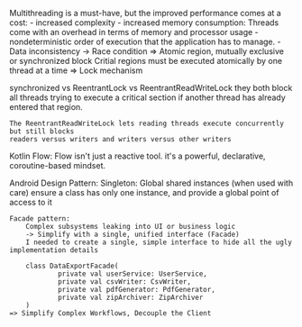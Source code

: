 Multithreading is a must-have, but the improved performance comes at a cost:
    - increased complexity
    - increased memory consumption: Threads come with an overhead in terms of memory and processor usage
    - nondeterministic order of execution that the application has to manage.
    - Data inconsistency → Race condition
=> Atomic region, mutually exclusive or synchronized block
Critial regions must be executed atomically by one thread at a time
=> Lock mechanism

synchronized vs ReentrantLock vs ReentrantReadWriteLock
	they both block all threads trying to execute a critical section if another thread has already entered that region.

	The ReentrantReadWriteLock lets reading threads execute concurrently but still blocks
	readers versus writers and writers versus other writers

Kotlin Flow:
	Flow isn't just a reactive tool. it's a powerful, declarative, coroutine-based mindset.

Android Design Pattern:
	Singleton:
		Global shared instances (when used with care)
		ensure a class has only one instance, and provide a global point of access to it

	Facade pattern:
		Complex subsystems leaking into UI or business logic
		-> Simplify with a single, unified interface (Facade)
		I needed to create a single, simple interface to hide all the ugly implementation details

		class DataExportFacade(
    			private val userService: UserService,
    			private val csvWriter: CsvWriter,
    			private val pdfGenerator: PdfGenerator,
    			private val zipArchiver: ZipArchiver
		)
	=> Simplify Complex Workflows, Decouple the Client